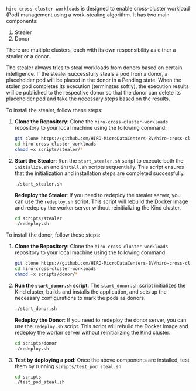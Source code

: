 `hiro-cross-cluster-workloads` is designed to enable cross-cluster workload (Pod) management using a work-stealing algorithm. It has two main components:
1. Stealer
2. Donor

There are multiple clusters, each with its own responsibility as either a stealer or a donor.

The stealer always tries to steal workloads from donors based on certain intelligence. If the stealer successfully steals a pod from a donor, a placeholder pod will be placed in the donor in a Pending state. When the stolen pod completes its execution (terminates softly), the execution results will be published to the respective donor so that the donor can delete its placeholder pod and take the necessary steps based on the results.

To install the stealer, follow these steps:
1. **Clone the Repository**:
    Clone the `hiro-cross-cluster-workloads` repository to your local machine using the following command:
    ```sh
    git clone https://github.com/HIRO-MicroDataCenters-BV/hiro-cross-cluster-workloads.git
    cd hiro-cross-cluster-workloads
    chmod +x scripts/stealer/*
    ```

2. **Start the Stealer**:
   Run the `start_stealer.sh` script to execute both the `initialize.sh` and `install.sh` scripts sequentially. This script ensures that the initialization and installation steps are completed successfully.
   ```sh
   ./start_stealer.sh
   ```

    **Redeploy the Stealer**:
    If you need to redeploy the stealer server, you can use the `redeploy.sh` script. This script will rebuild the Docker image and redeploy the worker server without reinitializing the Kind cluster.
    ```sh
    cd scripts/stealer
    ./redeploy.sh
    ```

To install the donor, follow these steps:
1. **Clone the Repository**:
    Clone the `hiro-cross-cluster-workloads` repository to your local machine using the following command:
    ```sh
    git clone https://github.com/HIRO-MicroDataCenters-BV/hiro-cross-cluster-workloads.git
    cd hiro-cross-cluster-workloads
    chmod +x scripts/donor/*
    ```
2. **Run the `start_donor.sh` script**:
    The `start_donor.sh` script initializes the Kind cluster, builds and installs the application, and sets up the necessary configurations to mark the pods as donors.
    ```sh
    ./start_donor.sh
    ```

    **Redeploy the Donor**:
    If you need to redeploy the donor server, you can use the `redeploy.sh` script. This script will rebuild the Docker image and redeploy the worker server without reinitializing the Kind cluster.
    ```sh
    cd scripts/donor
    ./redeploy.sh
    ```

3. **Test by deploying a pod**:
    Once the above components are installed, test them by running `scripts/test_pod_steal.sh`
    ```sh
    cd scripts
    ./test_pod_steal.sh
    ```
